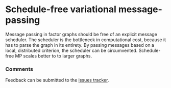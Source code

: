 # Schedule-free variational message-passing

Message passing in factor graphs should be free of an explicit message scheduler. The scheduler is the bottleneck in computational cost, because it has to parse the graph in its entirety. By passing messages based on a local, distributed criterion, the scheduler can be circumvented. Schedule-free MP scales better to to larger graphs.

### Comments
Feedback can be submitted to the [issues tracker](https://github.com/wmkouw/schedulefreeMP/issues).
